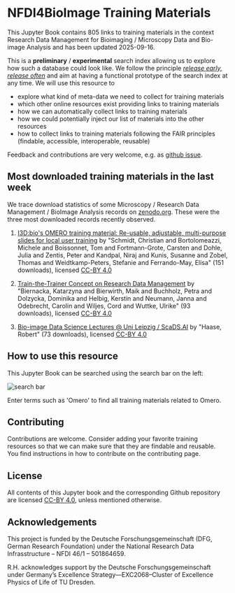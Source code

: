 # NFDI4BioImage Training Materials

This Jupyter Book contains 805 links to training materials in the context Research Data Management for Bioimaging / Microscopy Data and Bio-image Analysis and has been updated 2025-09-16.

This is a **preliminary** / **experimental** search index allowing us to explore how such a database could look like. We follow the principle [_release early, release often_](https://en.wikipedia.org/wiki/Release_early,_release_often) and aim at having a functional prototype of the search index at any time. We will use this resource to 
* explore what kind of meta-data we need to collect for training materials
* which other online resources exist providing links to training materials
* how we can automatically collect links to training materials
* how we could potentially inject our list of materials into the other resources
* how to collect links to training materials following the FAIR principles (findable, accessible, interoperable, reusable)

Feedback and contributions are very welcome, e.g. as [github issue](https://github.com/NFDI4BIOIMAGE/training/issues).

## Most downloaded training materials in the last week
We trace download statistics of some Microscopy / Research Data Management / BioImage Analysis records on [zenodo.org](https://zenodo.org). These were the three most downloaded records recently observed.


1. [I3D:bio's OMERO training material: Re-usable, adjustable, multi-purpose slides for local user training](https://zenodo.org/records/8323588) by "Schmidt, Christian and Bortolomeazzi, Michele and Boissonnet, Tom and Fortmann-Grote, Carsten and Dohle, Julia and Zentis, Peter and Kandpal, Niraj and Kunis, Susanne and Zobel, Thomas and Weidtkamp-Peters, Stefanie and Ferrando-May, Elisa" (151 downloads), licensed [CC-BY 4.0](https://creativecommons.org/licenses/by/4.0/)

2. [Train-the-Trainer Concept on Research Data Management](https://zenodo.org/record/4071471) by "Biernacka, Katarzyna and Bierwirth, Maik and Buchholz, Petra and Dolzycka, Dominika and Helbig, Kerstin and Neumann, Janna and Odebrecht, Carolin and Wiljes, Cord and Wuttke, Ulrike" (93 downloads), licensed [CC-BY 4.0](https://creativecommons.org/licenses/by/4.0/)

3. [Bio-image Data Science Lectures @ Uni Leipzig / ScaDS.AI](https://zenodo.org/records/12623730) by "Haase, Robert" (73 downloads), licensed [CC-BY 4.0](https://creativecommons.org/licenses/by/4.0/)

## How to use this resource

This Jupyter Book can be searched using the search bar on the left:

![search bar](how_to_use.png)

Enter terms such as 'Omero' to find all training materials related to Omero.

## Contributing

Contributions are welcome. Consider adding your favorite training resources so that we can make sure that they are findable and reusable.
You find instructions in how to contribute on the contributing page.

## License

All contents of this Jupyter book and the corresponding Github repository are licensed [CC-BY 4.0](https://creativecommons.org/licenses/by/4.0/), unless mentioned otherwise.

## Acknowledgements

This project is funded by the Deutsche Forschungsgemeinschaft (DFG, German  Research Foundation) under the National Research Data Infrasstructure – NFDI 46/1 – 501864659.

R.H. acknowledges support by the Deutsche Forschungsgemeinschaft under Germany’s Excellence Strategy—EXC2068–Cluster of Excellence Physics of Life of TU Dresden.
